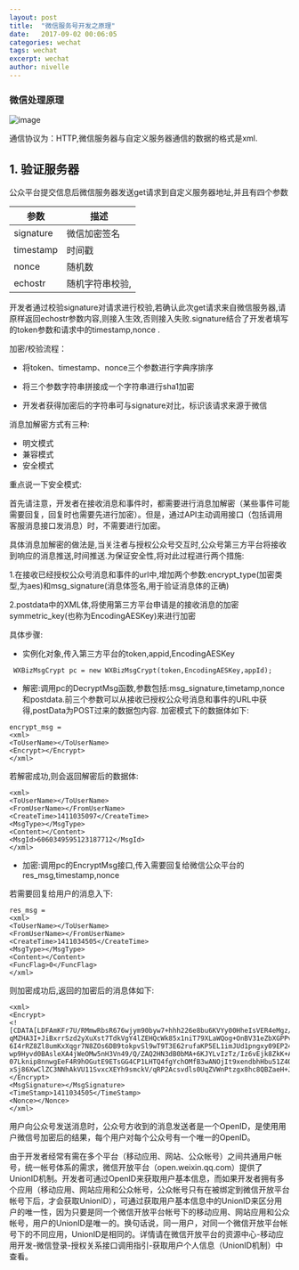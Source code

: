 ```yaml
---
layout: post
title:  "微信服务号开发之原理"
date:   2017-09-02 00:06:05
categories: wechat
tags: wechat
excerpt: wechat
author: nivelle
---
```


### 微信处理原理



![image](http://7xpuj1.com1.z0.glb.clouddn.com/%E5%BE%AE%E4%BF%A1%E6%9C%8D%E5%8A%A1%E5%8F%B7%E5%8E%9F%E7%90%86.png)

通信协议为：HTTP,微信服务器与自定义服务器通信的数据的格式是xml.


## 1. 验证服务器

公众平台提交信息后微信服务器发送get请求到自定义服务器地址,并且有四个参数


参数 | 描述
--- | --- |
signature | 微信加密签名
timestamp | 时间戳
nonce | 随机数
echostr | 随机字符串校验,

开发者通过校验signature对请求进行校验,若确认此次get请求来自微信服务器,请原样返回echostr参数内容,则接入生效,否则接入失败.signature结合了开发者填写的token参数和请求中的timestamp,nonce .


加密/校验流程：

- 将token、timestamp、nonce三个参数进行字典序排序

- 将三个参数字符串拼接成一个字符串进行sha1加密

- 开发者获得加密后的字符串可与signature对比，标识该请求来源于微信



消息加解密方式有三种:

- 明文模式
- 兼容模式
- 安全模式

重点说一下安全模式:

首先请注意，开发者在接收消息和事件时，都需要进行消息加解密（某些事件可能需要回复，回复时也需要先进行加密）。但是，通过API主动调用接口（包括调用客服消息接口发消息）时，不需要进行加密。

具体消息加解密的做法是,当关注者与授权公众号交互时,公众号第三方平台将接收到响应的消息推送,时间推送.为保证安全性,将对此过程进行两个措施:

1.在接收已经授权公众号消息和事件的url中,增加两个参数:encrypt_type(加密类型,为aes)和msg_signature(消息体签名,用于验证消息体的正确)

2.postdata中的XML体,将使用第三方平台申请是的接收消息的加密symmetric_key(也称为EncodingAESKey)来进行加密

具体步骤:

- 实例化对象,传入第三方平台的token,appid,EncodingAESKey

```
 WXBizMsgCrypt pc = new WXBizMsgCrypt(token,EncodingAESKey,appId);

```

- 解密:调用pc的DecryptMsg函数,参数包括:msg_signature,timetamp,nonce和postdata.前三个参数可以从接收已授权公众号消息和事件的URL中获得,postData为POST过来的数据包内容.
加密模式下的数据体如下:

```
encrypt_msg = 
<xml>
<ToUserName></ToUserName>
<Encrypt></Encrypt>
</xml>

```
若解密成功,则会返回解密后的数据体:

```
<xml>
<ToUserName></ToUserName>
<FromUserName></FromUserName>
<CreateTime>1411035097</CreateTime>
<MsgType></MsgType>
<Content></Content>
<MsgId>6060349595123187712</MsgId>
</xml>

```
- 加密:调用pc的EncryptMsg接口,传入需要回复给微信公众平台的res_msg,timestamp,nonce

若需要回复给用户的消息入下:

```
res_msg = 
<xml> 
<ToUserName></ToUserName>
<FromUserName></FromUserName>
<CreateTime>1411034505</CreateTime>
<MsgType></MsgType>
<Content></Content>
<FuncFlag>0</FuncFlag>
</xml>

```
则加密成功后,返回的加密后的消息体如下:

```
<xml>
<Encrypt>
<![CDATA[LDFAmKFr7U/RMmwRbsR676wjym90byw7+hhh226e8bu6KVYy00HheIsVER4eMgz/VBtofSaeXXQBz6fVdkN2CzBUaTtjJeTCXEIDfTBNxpw/QRLGLq qMZHA3I+JiBxrrSzd2yXuXst7TdkVgY4lZEHQcWk85x1niT79XLaWQog+OnBV31eZbXGPPv8dZciKqGo0meTYi+fkMEJdyS8OE7NjO79vpIyIw7hMBtEXPBK/tJGN5m5SoAS 6I4rRZ8Zl8umKxXqgr7N8ZOs6DB9tokpvSl9wT9T3E62rufaKP5EL1imJUd1pngxy09EP24O8Th4bCrdUcZpJio2l11vE6bWK2s5WrLuO0cKY2GP2unQ4fDxh0L4ePmNOVFJ wp9Hyvd0BAsleXA4jWeOMw5nH3Vn49/Q/ZAQ2HN3dB0bMA+6KJYLvIzTz/Iz6vEjk8ZkK+AbhW5eldnyRDXP/OWfZH2P3WQZUwc/G/LGmS3ekqMwQThhS2Eg5t4yHv0mAIei 07Lknip8nnwgEeF4R9hOGutE9ETsGG4CP1LHTQ4fgYchOMfB3wANOjIt9xendbhHbu51Z4OKnA0F+MlgZomiqweT1v/+LUxcsFAZ1J+Vtt0FQXElDKg+YyQnRCiLl3I+GJ/c xSj86XwClZC3NNhAkVU11SvxcXEYh9smckV/qRP2Acsvdls0UqZVWnPtzgx8hc8QBZaeH+JeiaPQD88frNvA==]]> </Encrypt>
<MsgSignature></MsgSignature>
<TimeStamp>1411034505</TimeStamp>
<Nonce></Nonce>
</xml>

```


用户向公众号发送消息时，公众号方收到的消息发送者是一个OpenID，是使用用户微信号加密后的结果，每个用户对每个公众号有一个唯一的OpenID。

由于开发者经常有需在多个平台（移动应用、网站、公众帐号）之间共通用户帐号，统一帐号体系的需求，微信开放平台（open.weixin.qq.com）提供了UnionID机制。开发者可通过OpenID来获取用户基本信息，而如果开发者拥有多个应用（移动应用、网站应用和公众帐号，公众帐号只有在被绑定到微信开放平台帐号下后，才会获取UnionID），可通过获取用户基本信息中的UnionID来区分用户的唯一性，因为只要是同一个微信开放平台帐号下的移动应用、网站应用和公众帐号，用户的UnionID是唯一的。换句话说，同一用户，对同一个微信开放平台帐号下的不同应用，UnionID是相同的。详情请在微信开放平台的资源中心-移动应用开发-微信登录-授权关系接口调用指引-获取用户个人信息（UnionID机制）中查看。
